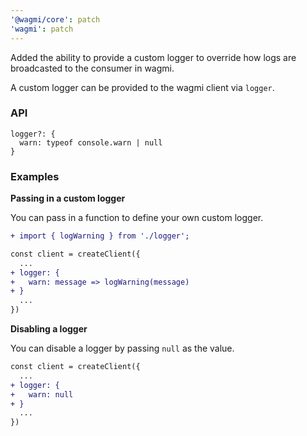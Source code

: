 ```yaml
---
'@wagmi/core': patch
'wagmi': patch
---
```


Added the ability to provide a custom logger to override how logs are broadcasted to the consumer in wagmi.

A custom logger can be provided to the wagmi client via `logger`.

### API

```tsx
logger?: {
  warn: typeof console.warn | null
}
```

### Examples

**Passing in a custom logger**

You can pass in a function to define your own custom logger.

```diff
+ import { logWarning } from './logger';

const client = createClient({
  ...
+ logger: {
+   warn: message => logWarning(message)
+ }
  ...
})
```

**Disabling a logger**

You can disable a logger by passing `null` as the value.

```diff
const client = createClient({
  ...
+ logger: {
+   warn: null
+ }
  ...
})
```
